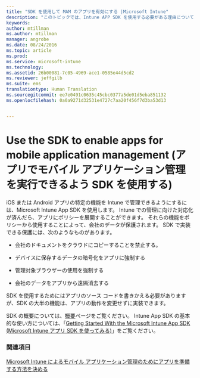 ```yaml
---
title: "SDK を使用して MAM のアプリを有効にする |Microsoft Intune"
description: "このトピックでは、Intune APP SDK を使用する必要がある理由について概説します。"
keywords: 
author: mtillman
ms.author: mtillman
manager: angrobe
ms.date: 08/24/2016
ms.topic: article
ms.prod: 
ms.service: microsoft-intune
ms.technology: 
ms.assetid: 26b00081-7c05-4969-ace1-0585e44d5cd2
ms.reviewer: jeffgilb
ms.suite: ems
translationtype: Human Translation
ms.sourcegitcommit: ee7e0491c0635c45cbc0377a5de01d5eba851132
ms.openlocfilehash: 0a0a9271d32531e4727c7aa20f456f7d3ba53d13


---
```


# <a name="use-the-sdk-to-enable-apps-for-mobile-application-management"></a>Use the SDK to enable apps for mobile application management (アプリでモバイル アプリケーション管理を実行できるよう SDK を使用する)
iOS または Android アプリの特定の機能を Intune で管理できるようにするには、Microsoft Intune App SDK を使用します。 Intune での管理に向けた対応化が済んだら、アプリにポリシーを展開することができます。 それらの機能をポリシーから使用することによって、会社のデータが保護されます。 SDK で実装できる保護には、次のようなものがあります。

-   会社のドキュメントをクラウドにコピーすることを禁止する。

-   デバイスに保存するデータの暗号化をアプリに強制する

-   管理対象ブラウザーの使用を強制する

-   会社のデータをアプリから遠隔消去する

SDK を使用するためにはアプリのソース コードを書きかえる必要がありますが、SDK の大半の機能は、アプリの動作を変更せずに実装できます。

SDK の概要については、[概要](/intune/develop/intune-app-sdk)ページをご覧ください。 Intune App SDK の基本的な使い方については、「[Getting Started With the Microsoft Intune App SDK (Microsoft Intune アプリ SDK を使ってみる)](/intune/develop/intune-app-sdk-get-started)」をご覧ください。

### <a name="see-also"></a>関連項目
[Microsoft Intune によるモバイル アプリケーション管理のためにアプリを準備する方法を決める](decide-how-to-prepare-apps-for-mobile-application-management-with-microsoft-intune.md)



<!--HONumber=Dec16_HO2-->


